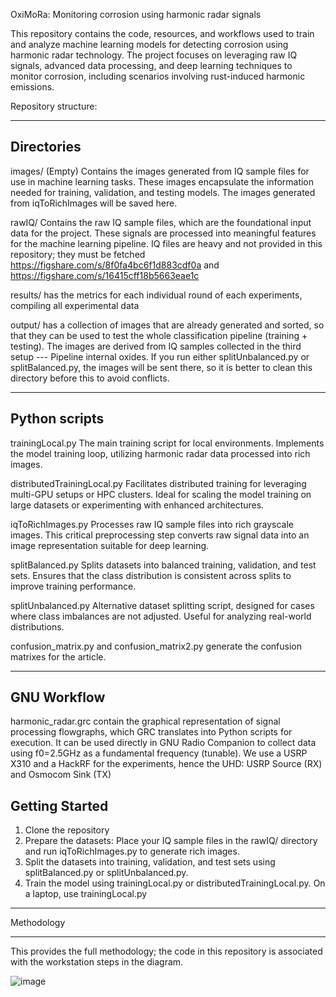 OxiMoRa: Monitoring corrosion using harmonic radar signals

This repository contains the code, resources, and workflows used to train and analyze machine learning models for detecting corrosion using harmonic radar technology. The project focuses on leveraging raw IQ signals, advanced data processing, and deep learning techniques to monitor corrosion, including scenarios involving rust-induced harmonic emissions.

Repository structure:

----
Directories
----

images/ (Empty) Contains the images generated from IQ sample files for use in machine learning tasks. These images encapsulate the information needed for training, validation, and testing models. The images generated from iqToRichImages will be saved here.

rawIQ/ Contains the raw IQ sample files, which are the foundational input data for the project. These signals are processed into meaningful features for the machine learning pipeline.
IQ files are heavy and not provided in this repository; they must be fetched https://figshare.com/s/8f0fa4bc6f1d883cdf0a and https://figshare.com/s/16415cff18b5663eae1c

results/ has the metrics for each individual round of each experiments, compiling all experimental data

output/ has a collection of images that are already generated and sorted, so that they can be used to test the whole classification pipeline (training + testing). The images are derived from IQ samples collected in the third setup --- Pipeline internal oxides. If you run either splitUnbalanced.py or splitBalanced.py, the images will be sent there, so it is better to clean this directory before this to avoid conflicts.

----
Python scripts
----

trainingLocal.py The main training script for local environments. Implements the model training loop, utilizing harmonic radar data processed into rich images.

distributedTrainingLocal.py Facilitates distributed training for leveraging multi-GPU setups or HPC clusters. Ideal for scaling the model training on large datasets or experimenting with enhanced architectures.

iqToRichImages.py Processes raw IQ sample files into rich grayscale images. This critical preprocessing step converts raw signal data into an image representation suitable for deep learning.

splitBalanced.py Splits datasets into balanced training, validation, and test sets. Ensures that the class distribution is consistent across splits to improve training performance.

splitUnbalanced.py Alternative dataset splitting script, designed for cases where class imbalances are not adjusted. Useful for analyzing real-world distributions.

confusion_matrix.py and confusion_matrix2.py generate the confusion matrixes for the article.

----
GNU Workflow
----

harmonic_radar.grc contain the graphical representation of signal processing flowgraphs, which GRC translates into Python scripts for execution.
It can be used directly in GNU Radio Companion to collect data using f0=2.5GHz as a fundamental frequency (tunable). We use a USRP X310 and a HackRF for 
the experiments, hence the UHD: USRP Source (RX) and Osmocom Sink (TX)


Getting Started
----
1) Clone the repository
2) Prepare the datasets: Place your IQ sample files in the rawIQ/ directory and run iqToRichImages.py to generate rich images.
3) Split the datasets into training, validation, and test sets using splitBalanced.py or splitUnbalanced.py.
4) Train the model using trainingLocal.py or distributedTrainingLocal.py. On a laptop, use trainingLocal.py

----

Methodology

----

This provides the full methodology; the code in this repository is associated with the workstation steps in the diagram.

![image](https://github.com/user-attachments/assets/992ae748-7f48-4c21-8a7f-3c130c2e3b85)


